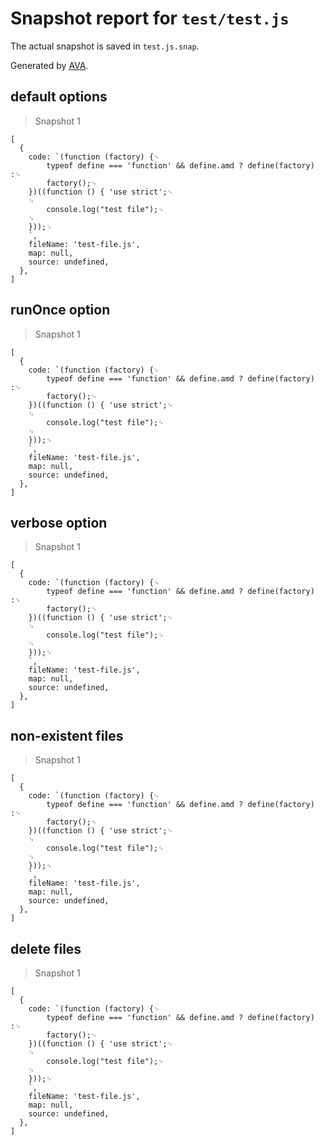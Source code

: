 # Snapshot report for `test/test.js`

The actual snapshot is saved in `test.js.snap`.

Generated by [AVA](https://avajs.dev).

## default options

> Snapshot 1

    [
      {
        code: `(function (factory) {␊
        	typeof define === 'function' && define.amd ? define(factory) :␊
        	factory();␊
        })((function () { 'use strict';␊
        ␊
        	console.log("test file");␊
        ␊
        }));␊
        `,
        fileName: 'test-file.js',
        map: null,
        source: undefined,
      },
    ]

## runOnce option

> Snapshot 1

    [
      {
        code: `(function (factory) {␊
        	typeof define === 'function' && define.amd ? define(factory) :␊
        	factory();␊
        })((function () { 'use strict';␊
        ␊
        	console.log("test file");␊
        ␊
        }));␊
        `,
        fileName: 'test-file.js',
        map: null,
        source: undefined,
      },
    ]

## verbose option

> Snapshot 1

    [
      {
        code: `(function (factory) {␊
        	typeof define === 'function' && define.amd ? define(factory) :␊
        	factory();␊
        })((function () { 'use strict';␊
        ␊
        	console.log("test file");␊
        ␊
        }));␊
        `,
        fileName: 'test-file.js',
        map: null,
        source: undefined,
      },
    ]

## non-existent files

> Snapshot 1

    [
      {
        code: `(function (factory) {␊
        	typeof define === 'function' && define.amd ? define(factory) :␊
        	factory();␊
        })((function () { 'use strict';␊
        ␊
        	console.log("test file");␊
        ␊
        }));␊
        `,
        fileName: 'test-file.js',
        map: null,
        source: undefined,
      },
    ]

## delete files

> Snapshot 1

    [
      {
        code: `(function (factory) {␊
        	typeof define === 'function' && define.amd ? define(factory) :␊
        	factory();␊
        })((function () { 'use strict';␊
        ␊
        	console.log("test file");␊
        ␊
        }));␊
        `,
        fileName: 'test-file.js',
        map: null,
        source: undefined,
      },
    ]
